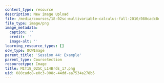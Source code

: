 ```yaml
---
content_type: resource
description: New image Upload
file: /media/courses/18-02sc-multivariable-calculus-fall-2010/080cadc8e0c3008c44ddaa7534a278b5_MIT18_02SC_L14Brds_17.png
file_type: image/png
image_metadata:
  caption: ''
  credit: ''
  image-alt: ''
learning_resource_types: []
ocw_type: OCWImage
parent_title: 'Session 44: Example'
parent_type: CourseSection
resourcetype: Image
title: MIT18_02SC_L14Brds_17.png
uid: 080cadc8-e0c3-008c-44dd-aa7534a278b5
---
```


